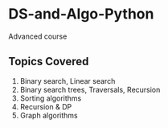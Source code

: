 # DS-and-Algo-Python
Advanced course


## Topics Covered
1. Binary search, Linear search
2. Binary search trees, Traversals, Recursion
3. Sorting algorithms
4. Recursion & DP
5. Graph algorithms
